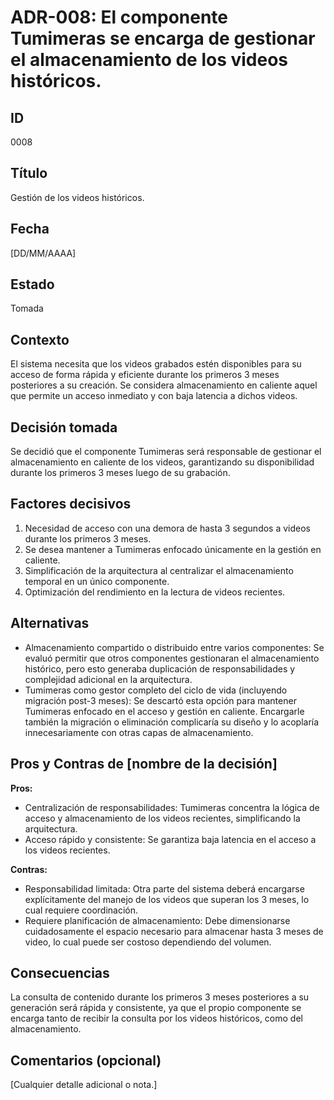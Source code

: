 # ADR-008: El componente Tumimeras se encarga de gestionar el almacenamiento de los videos históricos.

## ID
0008

## Título
Gestión de los videos históricos.

## Fecha
[DD/MM/AAAA]

## Estado
Tomada 

## Contexto
El sistema necesita que los videos grabados estén disponibles para su acceso de forma rápida y eficiente durante los primeros 3 meses posteriores a su creación. Se considera almacenamiento en caliente aquel que permite un acceso inmediato y con baja latencia a dichos videos.

## Decisión tomada
Se decidió que el componente Tumimeras será responsable de gestionar el almacenamiento en caliente de los videos, garantizando su disponibilidad durante los primeros 3 meses luego de su grabación. 

## Factores decisivos
1. Necesidad de acceso con una demora de hasta 3 segundos a videos durante los primeros 3 meses.
2. Se desea mantener a Tumimeras enfocado únicamente en la gestión en caliente.
3. Simplificación de la arquitectura al centralizar el almacenamiento temporal en un único componente.
4. Optimización del rendimiento en la lectura de videos recientes.

## Alternativas
- Almacenamiento compartido o distribuido entre varios componentes: Se evaluó permitir que otros componentes gestionaran el almacenamiento histórico, pero esto generaba duplicación de responsabilidades y complejidad adicional en la arquitectura.
- Tumimeras como gestor completo del ciclo de vida (incluyendo migración post-3 meses): Se descartó esta opción para mantener Tumimeras enfocado en el acceso y gestión en caliente. Encargarle también la migración o eliminación complicaría su diseño y lo acoplaría innecesariamente con otras capas de almacenamiento.

## Pros y Contras de [nombre de la decisión]

**Pros:**
- Centralización de responsabilidades: Tumimeras concentra la lógica de acceso y almacenamiento de los videos recientes, simplificando la arquitectura.
- Acceso rápido y consistente: Se garantiza baja latencia en el acceso a los videos recientes.

**Contras:**
- Responsabilidad limitada: Otra parte del sistema deberá encargarse explícitamente del manejo de los videos que superan los 3 meses, lo cual requiere coordinación.
- Requiere planificación de almacenamiento: Debe dimensionarse cuidadosamente el espacio necesario para almacenar hasta 3 meses de video, lo cual puede ser costoso dependiendo del volumen.

## Consecuencias
La consulta de contenido durante los primeros 3 meses posteriores a su generación será rápida y consistente, ya que el propio componente se encarga tanto de recibir la consulta por los videos históricos, como del almacenamiento.

## Comentarios (opcional)
[Cualquier detalle adicional o nota.]
